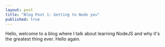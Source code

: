 ```yaml
---
layout: post
title: "Blog Post 1: Getting to Node you"
published: true
---
```


Hello, welcome to a blog where I talk about learning NodeJS and why it's the greatest thing ever.
Hello again.

